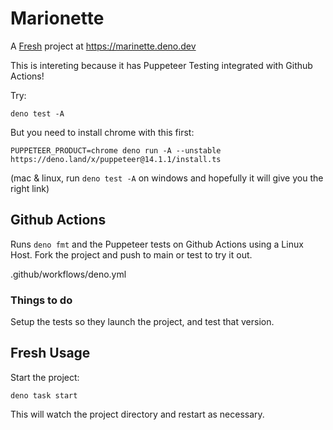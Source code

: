 # Marionette

A [Fresh](https://fresh.deno.dev) project at https://marinette.deno.dev

This is intereting because it has Puppeteer Testing integrated with Github Actions!

Try:

```
deno test -A
```

But you need to install chrome with this first:

```
PUPPETEER_PRODUCT=chrome deno run -A --unstable https://deno.land/x/puppeteer@14.1.1/install.ts
```

(mac & linux, run `deno test -A` on windows and hopefully it will give you the right link)

## Github Actions

Runs `deno fmt` and the Puppeteer tests on Github Actions using a Linux Host. Fork the project and push to main or test to try it out.

.github/workflows/deno.yml

### Things to do

Setup the tests so they launch the project, and test that version.

## Fresh Usage

Start the project:

```
deno task start
```

This will watch the project directory and restart as necessary.

